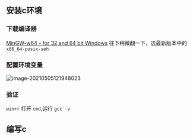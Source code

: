 ## 安装c环境

### 下载编译器

[MinGW-w64 - for 32 and 64 bit Windows](https://link.zhihu.com/?target=https%3A//sourceforge.net/projects/mingw-w64/files/) 往下稍微翻一下，选最新版本中的`x86_64-posix-seh`

### 配置环境变量

![image-20210505121948023](https://gitee.com/wu_kang0718/image/raw/master//20210505122003111.png)

### 验证

`win+r` 打开 `cmd`,运行 `gcc -v`

## 编写c

